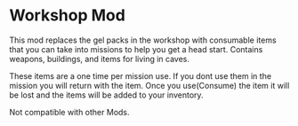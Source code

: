 # Workshop Mod
This mod replaces the gel packs in the workshop with consumable items that you can take into missions to help you get a head start. Contains weapons, buildings, and items for living in caves.

These items are a one time per mission use. If you dont use them in the mission you will return with the item. Once you use(Consume) the item it will be lost and the items will be added to your inventory.

Not compatible with other Mods.
